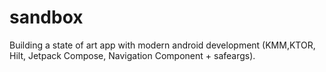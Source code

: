 # sandbox
Building a state of art app with modern android development (KMM,KTOR, Hilt, Jetpack Compose, Navigation Component + safeargs).
